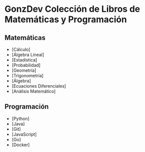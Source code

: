 # GonzDev Colección de Libros de Matemáticas y Programación

## Matemáticas
- [Cálculo]
- [Álgebra Lineal]
- [Estadística]
- [Probabilidad]
- [Geometría]
- [Trigonometría]
- [Álgebra]
- [Ecuaciones Diferenciales]
- [Análisis Matemático]

## Programación
- [Python]
- [Java]
- [Git]
- [JavaScript]
- [Go]
- [Docker]
